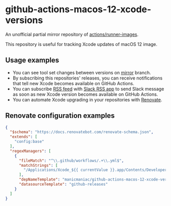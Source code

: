 github-actions-macos-12-xcode-versions
======================================

An unofficial partial mirror repository of [actions/runner-images](https://github.com/actions/runner-images).

This repository is useful for tracking Xcode updates of macOS 12 image.

Usage examples
--------------

- You can see tool set changes between versions on [mirror](https://github.com/manicmaniac/github-actions-macos-12-xcode-versions/tree/mirror) branch.
- By subscribing this repositories' releases, you can receive notifications that tell new Xcode becomes available on GitHub Actions.
- You can subscribe [RSS feed](https://github.com/manicmaniac/github-actions-macos-12-xcode-versions/releases.atom) with [Slack RSS app](https://slack.com/apps/A0F81R7U7-rss) to send Slack message as soon as new Xcode version becomes available on GitHub Actions.
- You can automate Xcode upgrading in your repositories with [Renovate](https://github.com/renovatebot/renovate).

Renovate configuration examples
-------------------------------

```json
{
  "$schema": "https://docs.renovatebot.com/renovate-schema.json",
  "extends": [
    "config:base"
  ],
  "regexManagers": [
    {
      "fileMatch": "^\\.github/workflows/.+\\.yml$",
      "matchStrings": [
        "/Applications/Xcode_${{ currentValue }}.app/Contents/Developer"
      ],
      "depNameTemplate": "manicmaniac/github-actions-macos-12-xcode-versions",
      "datasourceTemplate": "github-releases"
    }
  ]
}
```
